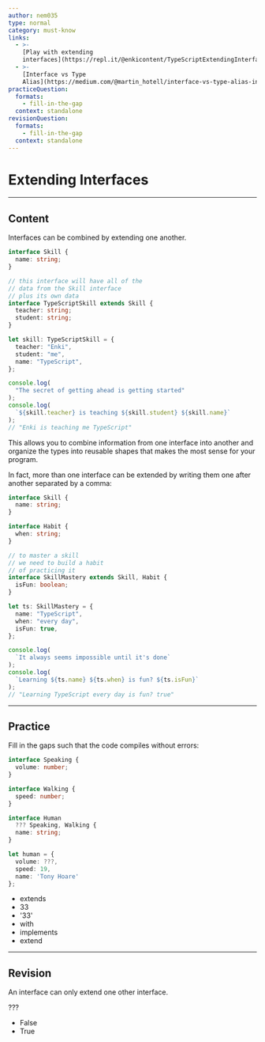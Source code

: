 ```yaml
---
author: nem035
type: normal
category: must-know
links:
  - >-
    [Play with extending
    interfaces](https://repl.it/@enkicontent/TypeScriptExtendingInterfaces){website}
  - >-
    [Interface vs Type
    Alias](https://medium.com/@martin_hotell/interface-vs-type-alias-in-typescript-2-7-2a8f1777af4c){article}
practiceQuestion:
  formats:
    - fill-in-the-gap
  context: standalone
revisionQuestion:
  formats:
    - fill-in-the-gap
  context: standalone
---
```


# Extending Interfaces

---

## Content

Interfaces can be combined by extending one another.

```ts
interface Skill {
  name: string;
}

// this interface will have all of the
// data from the Skill interface
// plus its own data
interface TypeScriptSkill extends Skill {
  teacher: string;
  student: string;
}

let skill: TypeScriptSkill = {
  teacher: "Enki",
  student: "me",
  name: "TypeScript",
};

console.log(
  "The secret of getting ahead is getting started"
);
console.log(
  `${skill.teacher} is teaching ${skill.student} ${skill.name}`
);
// "Enki is teaching me TypeScript"
```

This allows you to combine information from one interface into another and organize the types into reusable shapes that makes the most sense for your program.

In fact, more than one interface can be extended by writing them one after another separated by a comma:

```ts
interface Skill {
  name: string;
}

interface Habit {
  when: string;
}

// to master a skill
// we need to build a habit
// of practicing it
interface SkillMastery extends Skill, Habit {
  isFun: boolean;
}

let ts: SkillMastery = {
  name: "TypeScript",
  when: "every day",
  isFun: true,
};

console.log(
  `It always seems impossible until it's done`
);
console.log(
  `Learning ${ts.name} ${ts.when} is fun? ${ts.isFun}`
);
// "Learning TypeScript every day is fun? true"
```

---

## Practice

Fill in the gaps such that the code compiles without errors:

```ts
interface Speaking {
  volume: number;
}

interface Walking {
  speed: number;
}

interface Human
  ??? Speaking, Walking {
  name: string;
}

let human = {
  volume: ???,
  speed: 19,
  name: 'Tony Hoare'
};
```

- extends
- 33
- '33'
- with
- implements
- extend

---

## Revision

An interface can only extend one other interface.

???

- False
- True
